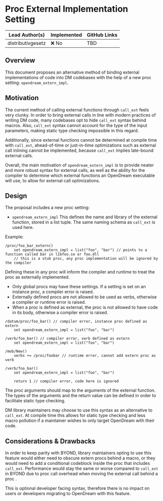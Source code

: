 # Proc External Implementation Setting

| Lead Author(s) | Implemented | GitHub Links |
|---|---|---|
| distributivgesetz | :x: No | TBD |

## Overview

This document proposes an alternative method of binding external implementations of code into DM codebases with the help of a new proc setting: `opendream_extern_impl`.

## Motivation

The current method of calling external functions through `call_ext` feels very clunky. In order to bring external calls in line with modern practices of writing DM code, many codebases opt to hide `call_ext` syntax behind macros. Also, `call_ext` syntax cannot account for the type of the input parameters, making static type checking impossible in this regard.

Additionally, since external functions cannot be determined at compile time with `call_ext`, ahead-of-time or just-in-time optimizations such as external call inlining cannot be implemented, because `call_ext` implies late-bound external calls.

Overall, the main motivation of `opendream_extern_impl` is to provide neater and more robust syntax for external calls, as well as the ability for the compiler to determine which external functions an OpenDream executable will use, to allow for external call optimizations.

## Design

The proposal includes a new proc setting:

- `opendream_extern_impl`
  This defines the name and library of the external function, stored in a list tuple. The same naming schema as `call_ext` is used here.
  
Example:

```
/proc/foo_bar_extern()
    set opendream_extern_impl = list("foo", "bar") // points to a function called bar in libfoo.so or foo.dll
    // this is a stub proc, any proc implementation will be ignored by the compiler
```

Defining these in any proc will inform the compiler and runtime to treat the proc as externally implemented.

- Only global procs may have these settings. If a setting is set on an instance proc, a compiler error is raised.
- Externally defined procs are not allowed to be used as verbs, otherwise a compiler or runtime error is raised.
- When a proc is defined as external, the proc is not allowed to have code in its body, otherwise a compiler error is raised.

```
/datum/proc/foo_bar() // compiler error, instance proc defined as extern
    set opendream_extern_impl = list("foo", "bar")

/verb/foo_bar() // compiler error, verb defined as extern
    set opendream_extern_impl = list("foo", "bar")

/mob/New()
    verbs += /proc/foobar // runtime error, cannot add extern proc as verb

/verb/foo_bar()
    set opendream_extern_impl = list("foo", "bar")
    
    return 1 // compiler error, code here is ignored
```

The proc arguments should map to the arguments of the external function. The types of the arguments and the return value can be defined in order to facilitate static type checking.

DM library maintainers may choose to use this syntax as an alternative to `call_ext`. At compile time this allows for static type checking and less macro pollution if a maintainer wishes to only target OpenDream with their code.

## Considerations & Drawbacks

In order to keep parity with BYOND, library maintainers opting to use this feature would either need to obscure extern procs behind a macro, or they would need to add a conditional codeblock inside the proc that includes `call_ext`. Performance would stay the same or worse compared to `call_ext` in BYOND due to proc call overhead when moving the external call behind a proc .

This is optional developer facing syntax, therefore there is no impact on users or developers migrating to OpenDream with this feature.

